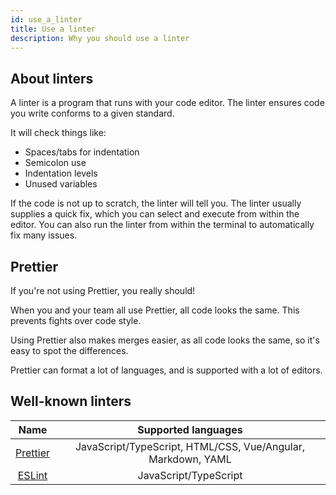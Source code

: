 ```yaml
---
id: use_a_linter
title: Use a linter
description: Why you should use a linter
---
```


## About linters

A linter is a program that runs with your code editor.
The linter ensures code you write conforms to a given standard.

It will check things like:

- Spaces/tabs for indentation
- Semicolon use
- Indentation levels
- Unused variables

If the code is not up to scratch, the linter will tell you.
The linter usually supplies a quick fix, which you can select and execute from within the editor.
You can also run the linter from within the terminal to automatically fix many issues.

## Prettier

If you're not using Prettier, you really should!

When you and your team all use Prettier, all code looks the same.
This prevents fights over code style.

Using Prettier also makes merges easier, as all code looks the same, so it's easy to spot the differences.

Prettier can format a lot of languages, and is supported with a lot of editors.

## Well-known linters

|               Name               |                     Supported languages                      |
| :------------------------------: | :----------------------------------------------------------: |
| [Prettier](https://prettier.io/) | JavaScript/TypeScript, HTML/CSS, Vue/Angular, Markdown, YAML |
|  [ESLint](https://eslint.org/)   |                    JavaScript/TypeScript                     |

